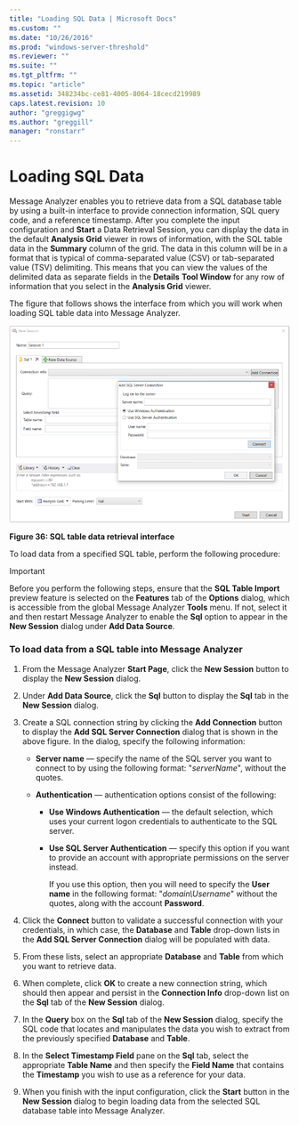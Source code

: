 ```yaml
---
title: "Loading SQL Data | Microsoft Docs"
ms.custom: ""
ms.date: "10/26/2016"
ms.prod: "windows-server-threshold"
ms.reviewer: ""
ms.suite: ""
ms.tgt_pltfrm: ""
ms.topic: "article"
ms.assetid: 348234bc-ce81-4005-8064-18cecd219989
caps.latest.revision: 10
author: "greggigwg"
ms.author: "greggill"
manager: "ronstarr"
---
```

# Loading SQL Data
Message Analyzer enables you to retrieve data from a SQL database table by using a built-in interface to provide connection information, SQL query code, and a reference timestamp. After you complete the input configuration and **Start** a Data Retrieval Session, you can display the data in the default **Analysis Grid** viewer in rows of information, with the SQL table data in the **Summary** column of the grid. The data in this column will be in a format that is typical of  comma-separated value (CSV) or tab-separated value (TSV) delimiting. This means that you can view the values of the delimited data as separate fields in the **Details** **Tool Window** for any row of information that you select in the **Analysis Grid** viewer.  
  
 The figure that follows shows the interface from which you will work when loading SQL table data into Message Analyzer.  
  
 ![SQL table data retrieval interface](media/fig36-sql-table-data-retrieval-interface.png "Fig36-SQL table data retrieval interface")  
  
 **Figure 36: SQL table data retrieval interface**  
  
 To load data from a specified SQL table, perform the following procedure:  
  
> [!IMPORTANT]
>  Before you perform the following steps, ensure that the **SQL Table Import** preview feature is selected on the **Features** tab of the **Options** dialog, which is accessible from the global Message Analyzer **Tools** menu. If not, select it and then restart Message Analyzer to enable the **Sql** option to appear in the **New Session** dialog under **Add Data Source**.  
  
### To load data from a SQL table into Message Analyzer  
  
1.  From the Message Analyzer **Start Page**, click the **New Session** button to display the **New Session** dialog.  
  
2.  Under **Add Data Source**, click the **Sql** button to display the **Sql** tab in the **New Session** dialog.  
  
3.  Create a SQL connection string by clicking the **Add Connection** button to display the **Add SQL Server Connection** dialog that is shown in the above figure. In the dialog, specify the following information:  
  
    -   **Server name** — specify the name of the SQL server you want to connect to by using  the following format: "*serverName*", without the quotes.  
  
    -   **Authentication** — authentication options consist of the following:  
  
        -   **Use Windows Authentication** — the default selection, which uses your current logon credentials to authenticate to the SQL server.  
  
        -   **Use SQL Server Authentication** — specify this option if you want to provide an account with appropriate permissions on the server instead.  
  
             If you use this option, then you will need to specify the **User name** in the following format: "*domain\Username*" without the quotes, along with the account **Password**.  
  
4.  Click the **Connect** button to validate a successful connection with your credentials, in which case, the **Database** and **Table** drop-down lists in the **Add SQL Server Connection** dialog will be populated with data.  
  
5.  From these lists, select an appropriate **Database** and **Table** from which you want to retrieve data.  
  
6.  When complete, click **OK** to create a new connection string, which should then appear and persist in the **Connection Info** drop-down list on the **Sql** tab of the **New Session** dialog.  
  
7.  In the **Query** box on the **Sql** tab of the **New Session** dialog, specify the SQL code that locates and manipulates the data you wish to extract from the previously specified **Database** and **Table**.  
  
8.  In  the **Select Timestamp Field** pane on the **Sql** tab, select the appropriate **Table Name** and then specify the **Field Name** that contains the **Timestamp** you wish to use as a reference for your data.  
  
9. When you finish with the input configuration, click the **Start** button in the **New Session** dialog to begin loading data from the selected SQL database table into Message Analyzer.